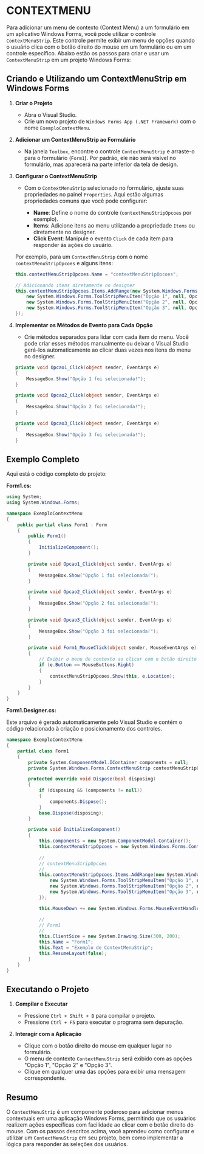 # CONTEXTMENU
Para adicionar um menu de contexto (Context Menu) a um formulário em um aplicativo Windows Forms, você pode utilizar o controle `ContextMenuStrip`. Este controle permite exibir um menu de opções quando o usuário clica com o botão direito do mouse em um formulário ou em um controle específico. Abaixo estão os passos para criar e usar um `ContextMenuStrip` em um projeto Windows Forms:

## Criando e Utilizando um ContextMenuStrip em Windows Forms
1. **Criar o Projeto**

   - Abra o Visual Studio.
   - Crie um novo projeto de `Windows Forms App (.NET Framework)` com o nome `ExemploContextMenu`.

2. **Adicionar um ContextMenuStrip ao Formulário**

   - Na janela `Toolbox`, encontre o controle `ContextMenuStrip` e arraste-o para o formulário (`Form1`). Por padrão, ele não será visível no formulário, mas aparecerá na parte inferior da tela de design.

3. **Configurar o ContextMenuStrip**

   - Com o `ContextMenuStrip` selecionado no formulário, ajuste suas propriedades no painel `Properties`. Aqui estão algumas propriedades comuns que você pode configurar:

     - **Name**: Define o nome do controle (`contextMenuStripOpcoes` por exemplo).
     - **Items**: Adicione itens ao menu utilizando a propriedade `Items` ou diretamente no designer.
     - **Click Event**: Manipule o evento `Click` de cada item para responder às ações do usuário.

   Por exemplo, para um `ContextMenuStrip` com o nome `contextMenuStripOpcoes` e alguns itens:

   ```csharp
   this.contextMenuStripOpcoes.Name = "contextMenuStripOpcoes";
   
   // Adicionando itens diretamente no designer
   this.contextMenuStripOpcoes.Items.AddRange(new System.Windows.Forms.ToolStripItem[] {
       new System.Windows.Forms.ToolStripMenuItem("Opção 1", null, Opcao1_Click),
       new System.Windows.Forms.ToolStripMenuItem("Opção 2", null, Opcao2_Click),
       new System.Windows.Forms.ToolStripMenuItem("Opção 3", null, Opcao3_Click)
   });
   ```

4. **Implementar os Métodos de Evento para Cada Opção**

   - Crie métodos separados para lidar com cada item do menu. Você pode criar esses métodos manualmente ou deixar o Visual Studio gerá-los automaticamente ao clicar duas vezes nos itens do menu no designer.

   ```csharp
   private void Opcao1_Click(object sender, EventArgs e)
   {
       MessageBox.Show("Opção 1 foi selecionada!");
   }

   private void Opcao2_Click(object sender, EventArgs e)
   {
       MessageBox.Show("Opção 2 foi selecionada!");
   }

   private void Opcao3_Click(object sender, EventArgs e)
   {
       MessageBox.Show("Opção 3 foi selecionada!");
   }
   ```

## Exemplo Completo
Aqui está o código completo do projeto:

**Form1.cs:**

```csharp
using System;
using System.Windows.Forms;

namespace ExemploContextMenu
{
    public partial class Form1 : Form
    {
        public Form1()
        {
            InitializeComponent();
        }

        private void Opcao1_Click(object sender, EventArgs e)
        {
            MessageBox.Show("Opção 1 foi selecionada!");
        }

        private void Opcao2_Click(object sender, EventArgs e)
        {
            MessageBox.Show("Opção 2 foi selecionada!");
        }

        private void Opcao3_Click(object sender, EventArgs e)
        {
            MessageBox.Show("Opção 3 foi selecionada!");
        }

        private void Form1_MouseClick(object sender, MouseEventArgs e)
        {
            // Exibir o menu de contexto ao clicar com o botão direito do mouse
            if (e.Button == MouseButtons.Right)
            {
                contextMenuStripOpcoes.Show(this, e.Location);
            }
        }
    }
}
```

**Form1.Designer.cs:**

Este arquivo é gerado automaticamente pelo Visual Studio e contém o código relacionado à criação e posicionamento dos controles.

```csharp
namespace ExemploContextMenu
{
    partial class Form1
    {
        private System.ComponentModel.IContainer components = null;
        private System.Windows.Forms.ContextMenuStrip contextMenuStripOpcoes;

        protected override void Dispose(bool disposing)
        {
            if (disposing && (components != null))
            {
                components.Dispose();
            }
            base.Dispose(disposing);
        }

        private void InitializeComponent()
        {
            this.components = new System.ComponentModel.Container();
            this.contextMenuStripOpcoes = new System.Windows.Forms.ContextMenuStrip(this.components);
            
            // 
            // contextMenuStripOpcoes
            // 
            this.contextMenuStripOpcoes.Items.AddRange(new System.Windows.Forms.ToolStripItem[] {
                new System.Windows.Forms.ToolStripMenuItem("Opção 1", null, Opcao1_Click),
                new System.Windows.Forms.ToolStripMenuItem("Opção 2", null, Opcao2_Click),
                new System.Windows.Forms.ToolStripMenuItem("Opção 3", null, Opcao3_Click)
            });

            this.MouseDown += new System.Windows.Forms.MouseEventHandler(this.Form1_MouseClick);

            // 
            // Form1
            // 
            this.ClientSize = new System.Drawing.Size(300, 200);
            this.Name = "Form1";
            this.Text = "Exemplo de ContextMenuStrip";
            this.ResumeLayout(false);
        }
    }
}
```

## Executando o Projeto
1. **Compilar e Executar**
   - Pressione `Ctrl + Shift + B` para compilar o projeto.
   - Pressione `Ctrl + F5` para executar o programa sem depuração.

2. **Interagir com a Aplicação**
   - Clique com o botão direito do mouse em qualquer lugar no formulário.
   - O menu de contexto `ContextMenuStrip` será exibido com as opções "Opção 1", "Opção 2" e "Opção 3".
   - Clique em qualquer uma das opções para exibir uma mensagem correspondente.

## Resumo
O `ContextMenuStrip` é um componente poderoso para adicionar menus contextuais em uma aplicação Windows Forms, permitindo que os usuários realizem ações específicas com facilidade ao clicar com o botão direito do mouse. Com os passos descritos acima, você aprendeu como configurar e utilizar um `ContextMenuStrip` em seu projeto, bem como implementar a lógica para responder às seleções dos usuários.